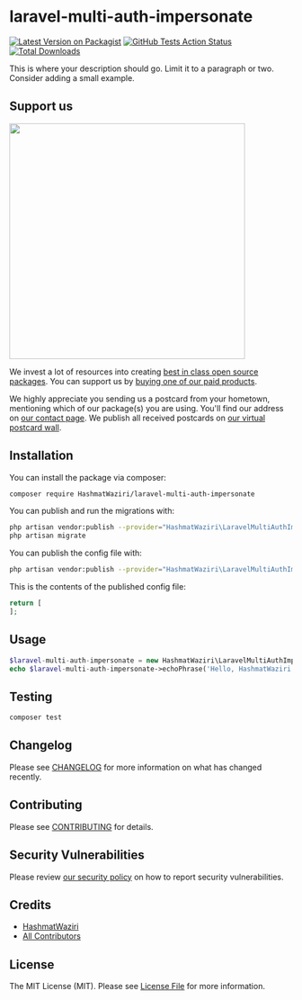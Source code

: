 # laravel-multi-auth-impersonate

[![Latest Version on Packagist](https://img.shields.io/packagist/v/HashmatWaziri/laravel-multi-auth-impersonate.svg?style=flat-square)](https://packagist.org/packages/HashmatWaziri/laravel-multi-auth-impersonate)
[![GitHub Tests Action Status](https://img.shields.io/github/workflow/status/HashmatWaziri/laravel-multi-auth-impersonate/run-tests?label=tests)](https://github.com/HashmatWaziri/laravel-multi-auth-impersonate/actions?query=workflow%3ATests+branch%3Amaster)
[![Total Downloads](https://img.shields.io/packagist/dt/HashmatWaziri/laravel-multi-auth-impersonate.svg?style=flat-square)](https://packagist.org/packages/HashmatWaziri/laravel-multi-auth-impersonate)


This is where your description should go. Limit it to a paragraph or two. Consider adding a small example.

## Support us

[<img src="https://github-ads.s3.eu-central-1.amazonaws.com/package-laravel-multi-auth-impersonate-laravel.jpg?t=1" width="419px" />](https://spatie.be/github-ad-click/package-laravel-multi-auth-impersonate-laravel)

We invest a lot of resources into creating [best in class open source packages](https://spatie.be/open-source). You can support us by [buying one of our paid products](https://spatie.be/open-source/support-us).

We highly appreciate you sending us a postcard from your hometown, mentioning which of our package(s) you are using. You'll find our address on [our contact page](https://spatie.be/about-us). We publish all received postcards on [our virtual postcard wall](https://spatie.be/open-source/postcards).

## Installation

You can install the package via composer:

```bash
composer require HashmatWaziri/laravel-multi-auth-impersonate
```

You can publish and run the migrations with:

```bash
php artisan vendor:publish --provider="HashmatWaziri\LaravelMultiAuthImpersonate\LaravelMultiAuthImpersonateServiceProvider" --tag="migrations"
php artisan migrate
```

You can publish the config file with:
```bash
php artisan vendor:publish --provider="HashmatWaziri\LaravelMultiAuthImpersonate\LaravelMultiAuthImpersonateServiceProvider" --tag="config"
```

This is the contents of the published config file:

```php
return [
];
```

## Usage

```php
$laravel-multi-auth-impersonate = new HashmatWaziri\LaravelMultiAuthImpersonate();
echo $laravel-multi-auth-impersonate->echoPhrase('Hello, HashmatWaziri!');
```

## Testing

```bash
composer test
```

## Changelog

Please see [CHANGELOG](CHANGELOG.md) for more information on what has changed recently.

## Contributing

Please see [CONTRIBUTING](.github/CONTRIBUTING.md) for details.

## Security Vulnerabilities

Please review [our security policy](../../security/policy) on how to report security vulnerabilities.

## Credits

- [HashmatWaziri](https://github.com/Hashmat)
- [All Contributors](../../contributors)

## License

The MIT License (MIT). Please see [License File](LICENSE.md) for more information.
